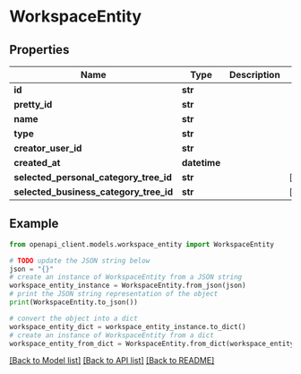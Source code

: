 # WorkspaceEntity


## Properties

Name | Type | Description | Notes
------------ | ------------- | ------------- | -------------
**id** | **str** |  | 
**pretty_id** | **str** |  | 
**name** | **str** |  | 
**type** | **str** |  | 
**creator_user_id** | **str** |  | 
**created_at** | **datetime** |  | 
**selected_personal_category_tree_id** | **str** |  | [optional] 
**selected_business_category_tree_id** | **str** |  | [optional] 

## Example

```python
from openapi_client.models.workspace_entity import WorkspaceEntity

# TODO update the JSON string below
json = "{}"
# create an instance of WorkspaceEntity from a JSON string
workspace_entity_instance = WorkspaceEntity.from_json(json)
# print the JSON string representation of the object
print(WorkspaceEntity.to_json())

# convert the object into a dict
workspace_entity_dict = workspace_entity_instance.to_dict()
# create an instance of WorkspaceEntity from a dict
workspace_entity_from_dict = WorkspaceEntity.from_dict(workspace_entity_dict)
```
[[Back to Model list]](../README.md#documentation-for-models) [[Back to API list]](../README.md#documentation-for-api-endpoints) [[Back to README]](../README.md)


